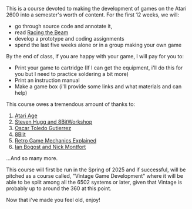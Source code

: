 This is a course devoted to making the development of games on the Atari 2600 into a semester's worth of content. For the first 12 weeks, we will:

* go through source code and annotate it, 
* read [Racing the Beam](https://www.amazon.com/Racing-Beam-Computer-Platform-Studies/dp/0262539764/)
* develop a prototype and coding assignments
* spend the last five weeks alone or in a group making your own game

By the end of class, if you are happy with your game, I will pay for you to: 
* Print your game to cartridge (If I can get the equipment, i'll do this for you but I need to practice soldering a bit more)
* Print an instruction manual
* Make a game box (i'll provide some links and what materials and can help)

This course owes a tremendous amount of thanks to: 
1. [Atari Age](https://atariage.com/index.php)
2. [Steven Hugg and 8BitWorkshop](https://8bitworkshop.com/docs/blog/author/steven-hugg.html)
3. [Oscar Toledo Gutierrez](https://github.com/nanochess/book-Atari?tab=readme-ov-file)
4. [8Blit](https://8blit.com/)
5. [Retro Game Mechanics Explained](https://www.youtube.com/c/RetroGameMechanicsExplained)
6. [Ian Bogost and Nick Montfort](https://mitpress.mit.edu/series/platform-studies/)

...And so many more.

This course will first be run in the Spring of 2025 and if successful, will be pitched as a course called, "Vintage Game Development" where it will be able to be split among all the 6502 systems or later, given that Vintage is probably up to around the 360 at this point.

Now that i've made you feel old, enjoy!
